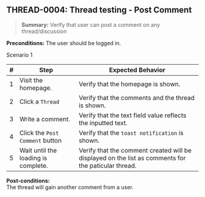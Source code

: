 ## **THREAD-0004:** Thread testing - Post Comment  

> **Summary:** Verify that user can post a comment on any thread/discussion  <br>

**Preconditions:** The user should be logged in.

Scenario 1 

 | \# | Step | Expected Behavior | 
 |----|------|-------------------| 
 |  1 |  Visit the homepage.                | Verify that the homepage is shown.  | 
 |  2 |  Click a `Thread`                   | Verify that the comments and the thread is shown. | 
 |  3 |  Write a comment.                   | Verify that the text field value reflects the inputted text. |  
 |  4 | Click the `Post Comment` button     | Verify that the `toast notification` is shown.  |  
 |  5 | Wait until the loading is complete. | Verify that the comment created will be displayed on the list as comments for the paticular thread.  |  

**Post-conditions:**  
The thread will gain another comment from a user.
